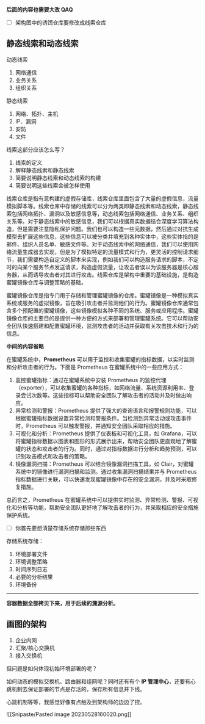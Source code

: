 **后面的内容也需要大改 QAQ**

- [ ] 架构图中的诱饵仓库要修改成线索仓库

## 静态线索和动态线索

动态线索

1. 网络通信
2. 业务关系
3. 组织关系  

静态线索  

1. 网络、拓扑、主机  
2. IP、漏洞  
3. 安防  
4. 文件

线索这部分应该怎么写？

1. 线索的定义
2. 解释静态线索和静态线索
3. 简要说明静态线索和动态线索的构建
4. 简要说明这些线索会被怎样使用

线索仓库是指有意构建的虚假存储库，线索仓库里面包含了大量的虚假信息，流量模拟脚本等。线索仓库中存储的线索可以分为两类即静态线索和动态线索，静态线索包括网络拓扑、漏洞以及敏感信息等，动态线索包括网络通信、业务关系、组织关系等。对于静态线索中的敏感信息，我们可以根据真实数据结合深度学习算法构造，但是需要注意隐私保护问题。我们也可以构造一些元数据，然后通过对抗生成模型去扩展这些信息，这些信息可以被分类并填充到各种实体中，这些实体指的是邮件、组织人员名单、敏感文件等。对于动态线索中的网络通信，我们可以使用网络流量生成器去实现，但是为了模拟特定的流量模式和行为，更灵活的控制请求细节，我们需要构造自定义的脚本来实现，例如我们可以构造服务请求的脚本，不定时的向某个服务节点发送请求，构造虚假流量，让攻击者误以为该服务器是核心服务器，从而诱导攻击者对其进行攻击。线索仓库是架构中重要的基础设施，是构造蜜罐镜像仓库与调整策略的基础。

蜜罐镜像仓库是指专门用于存储和管理蜜罐镜像的仓库。蜜罐镜像是一种模拟真实系统或服务的虚拟镜像，旨在吸引攻击者并监测他们的行为。蜜罐镜像仓库通常包含多个预配置的蜜罐镜像，这些镜像模拟各种不同的系统、服务或应用程序。蜜罐镜像仓库的主要目的是提供一种方便的方式来部署和管理蜜罐系统。它可以帮助安全团队快速搭建和配置蜜罐环境，监测攻击者的活动并获取有关攻击技术和行为的信息。

**中间的内容省略**

在蜜罐系统中，**Prometheus** 可以用于监控和收集蜜罐的指标数据，以实时监测和分析攻击者的行为。下面是 Prometheus 在蜜罐系统中的一些应用方式：

1. 监控蜜罐指标：通过在蜜罐系统中安装 Prometheus 的监控代理（exporter），可以收集蜜罐的各种指标，如网络流量、系统资源利用率、登录尝试次数等。这些指标可以帮助安全团队了解攻击者的活动并及时做出响应。
2. 异常检测和警报：Prometheus 提供了强大的查询语言和报警规则功能，可以根据蜜罐指标数据设置异常检测和警报条件。当检测到异常活动或攻击事件时，Prometheus 可以触发警报，并通知安全团队采取相应的措施。
3. 可视化和分析：Prometheus 提供了仪表板和可视化工具，如 Grafana，可以将蜜罐指标数据以图表和图形的形式展示出来，帮助安全团队更直观地了解蜜罐的状态和攻击者的行为。同时，通过对指标数据进行分析和趋势预测，可以识别攻击模式和攻击者的策略。
4. 镜像漏洞扫描：Prometheus 可以结合镜像漏洞扫描工具，如 Clair，对蜜罐系统中的镜像进行漏洞扫描和监测。通过收集漏洞扫描结果并与 Prometheus 指标数据进行关联，可以快速发现蜜罐镜像中存在的安全漏洞，并及时采取修复措施。

总而言之，Prometheus 在蜜罐系统中可以提供实时监测、异常检测、警报、可视化和分析等功能，帮助安全团队更好地了解攻击者的行为，并采取相应的安全措施保护系统。

- [ ] 你首先要想清楚存储系统存储那些东西

存储系统存储：

1. 环境部署文件
2. 环境调整策略
3. 时间序列日志
4. 必要的分析结果
5. 环境备份

---

**容器数据全部拷贝下来，用于后续的溯源分析。**

## 画图的架构

1. 企业内网
2. 汇聚/核心交换机
3. 接入交换机

但问题是如何体现初始环境部署的呢？

如何动态的模拟交换机、路由器和组网呢？同时还有有个 **IP 管理中心**，还要有心跳机制去保证部署的节点是存活的，保存所有信息并下线。

心跳机制等等，我感觉好像有点触及到架构师的边边了捏。

![[Snipaste/Pasted image 20230528160020.png]]
